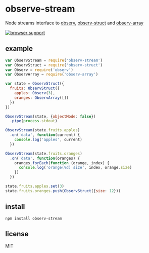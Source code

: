 observe-stream
==============

Node streams interface to [observ](https://www.npmjs.org/package/observ), [observ-struct](https://www.npmjs.org/package/observ-struct) and [observ-array](https://www.npmjs.org/package/observ-array)

[![browser support](https://ci.testling.com/timhudson/observ-stream.png)
](https://ci.testling.com/timhudson/observ-stream)

example
-------

``` js
var ObservStream = require('observ-stream')
var ObservStruct = require('observ-struct')
var Observ = require('observ')
var ObservArray = require('observ-array')

var state = ObservStruct({
  fruits: ObservStruct({
    apples: Observ(3),
    oranges: ObservArray([])
  })
})

ObservStream(state, {objectMode: false})
  .pipe(process.stdout)

ObservStream(state.fruits.apples)
  .on('data', function(current) {
    console.log('apples', current)
  })

ObservStream(state.fruits.oranges)
  .on('data', function(oranges) {
    oranges.forEach(function (orange, index) {
      console.log('orange(%d) size', index, orange.size)
    })
  })

state.fruits.apples.set(3)
state.fruits.oranges.push(ObservStruct({size: 12}))
```

install
-------

```
npm install observ-stream
```

license
-------

MIT
